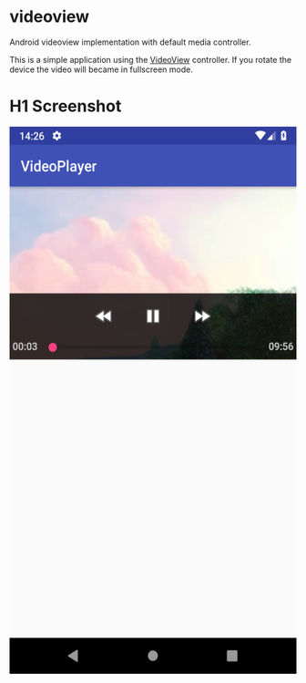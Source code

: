 # videoview
Android videoview implementation with default media controller.

This is a simple application using the [VideoView](https://developer.android.com/reference/android/widget/VideoView) controller. If you rotate the device the video will became in fullscreen mode.

# H1 Screenshot
<img src="screenshots/Screenshot_1532611567.png" align="left" width="540" height="960">

